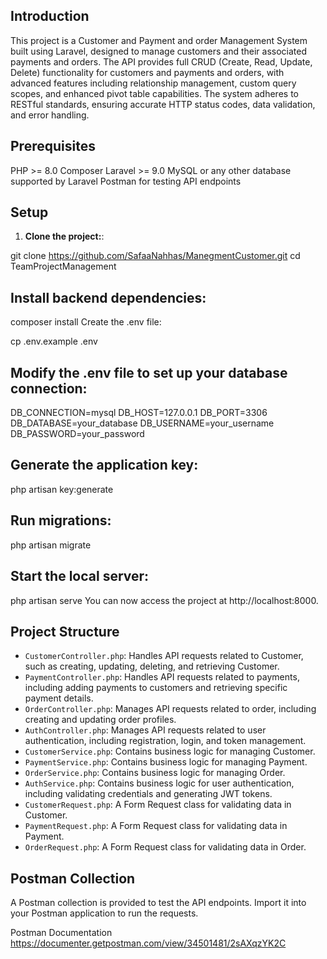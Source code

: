 ## Introduction
This project is a Customer and Payment and order Management System built using Laravel, designed to manage customers and their associated payments and orders. The API provides full CRUD (Create, Read, Update, Delete) functionality for customers and payments  and orders, with advanced features including relationship management, custom query scopes, and enhanced pivot table capabilities. The system adheres to RESTful standards, ensuring accurate HTTP status codes, data validation, and error handling.

## Prerequisites
PHP >= 8.0
Composer
Laravel >= 9.0
MySQL or any other database supported by Laravel
Postman for testing API endpoints
## Setup
1. **Clone the project:**:

git clone https://github.com/SafaaNahhas/ManegmentCustomer.git
cd TeamProjectManagement
## Install backend dependencies:
composer install
Create the .env file:

cp .env.example .env
## Modify the .env file to set up your database connection:


DB_CONNECTION=mysql
DB_HOST=127.0.0.1
DB_PORT=3306
DB_DATABASE=your_database
DB_USERNAME=your_username
DB_PASSWORD=your_password
## Generate the application key:


php artisan key:generate
## Run migrations:

php artisan migrate
## Start the local server:


php artisan serve
You can now access the project at http://localhost:8000.

## Project Structure
- `CustomerController.php`: Handles API requests related to Customer, such as creating, updating, deleting, and retrieving Customer.
- `PaymentController.php`: Handles API requests related to payments, including adding payments to customers and retrieving specific payment details.
- `OrderController.php`: Manages API requests related to  order, including creating and updating order profiles.
- `AuthController.php`: Manages API requests related to user authentication, including registration, login, and token management.
- `CustomerService.php`: Contains business logic for managing Customer.
- `PaymentService.php`: Contains business logic for managing Payment.
- `OrderService.php`: Contains business logic for managing Order.
- `AuthService.php`: Contains business logic for user authentication, including validating credentials and generating JWT tokens.
- `CustomerRequest.php`: A Form Request class for validating data in Customer.
- `PaymentRequest.php`: A Form Request class for validating data in Payment.
- `OrderRequest.php`: A Form Request class for validating data in Order.

## Postman Collection
A Postman collection is provided to test the API endpoints. Import it into your Postman application to run the requests.

Postman Documentation
https://documenter.getpostman.com/view/34501481/2sAXqzYK2C
